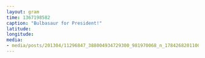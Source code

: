 ```yaml
---
layout: gram
time: 1367198582
caption: "Bulbasaur for President!"
latitude: 
longitude: 
media:
- media/posts/201304/11296847_388004934729300_981970068_n_17842682011000351.jpg
---
```

